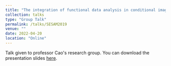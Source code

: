 ```yaml
---
title: "The integration of functional data analysis in conditional image generation"
collection: talks
type: "Group Talk"
permalink: /talks/SESAM2019
venue: ""
date: 2022-04-20
location: "Online"
---
```


Talk given to professor Cao's research group. You can download the presentation slides [here](http://cedricbeaulac.github.io/files/Image_control.pdf).
